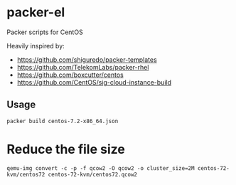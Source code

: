 # packer-el #

Packer scripts for CentOS

Heavily inspired by:
 - https://github.com/shiguredo/packer-templates
 - https://github.com/TelekomLabs/packer-rhel
 - https://github.com/boxcutter/centos
 - https://github.com/CentOS/sig-cloud-instance-build

## Usage ##

```
packer build centos-7.2-x86_64.json
```

# Reduce the file size
 
```
qemu-img convert -c -p -f qcow2 -O qcow2 -o cluster_size=2M centos-72-kvm/centos72 centos-72-kvm/centos72.qcow2
```

